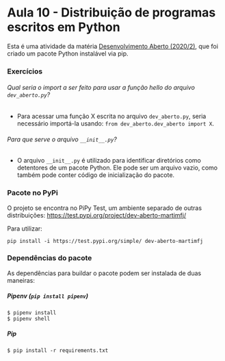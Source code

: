 # Aula 10 - Distribuição de programas escritos em Python
Esta é uma atividade da matéria [Desenvolvimento Aberto (2020/2)](https://insper.github.io/dev-aberto), que foi criado 
um pacote Python instalável via pip.

### Exercícios
###### Qual seria o import a ser feito para usar a função *hello* do arquivo `dev_aberto.py`?
- Para acessar uma função X escrita no arquivo `dev_aberto.py`, seria necessário importá-la usando: `from dev_aberto.dev_aberto import X`.

###### Para que serve o arquivo `__init__.py`?
- O arquivo `__init__.py` é utilizado para identificar diretórios como detentores de um pacote Python. Ele pode ser um 
arquivo vazio, como também pode conter código de inicialização do pacote.


### Pacote no PyPi
O projeto se encontra no PiPy Test, um ambiente separado de outras distribuições: https://test.pypi.org/project/dev-aberto-martimfj/

Para utilizar:
```
pip install -i https://test.pypi.org/simple/ dev-aberto-martimfj
```

### Dependências do pacote
As dependências para buildar o pacote podem ser instalada de duas maneiras:

##### Pipenv (`pip install pipenv`)
```
$ pipenv install
$ pipenv shell
```

##### Pip
```
$ pip install -r requirements.txt
```